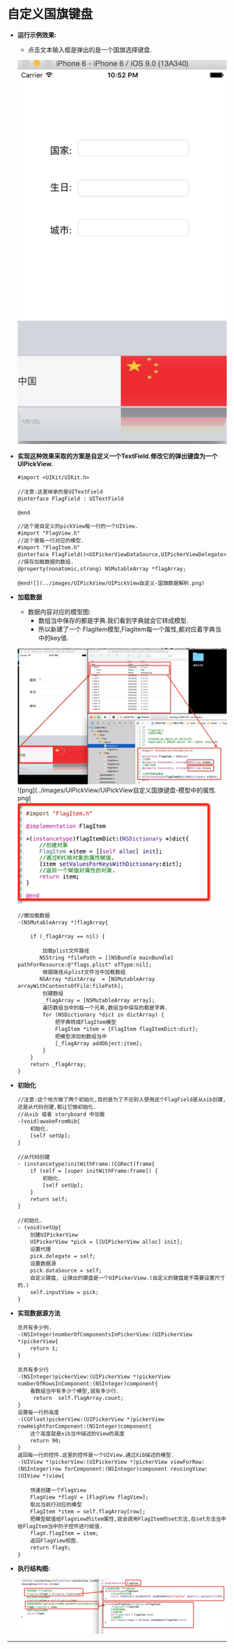 # 自定义国旗键盘

- **运行示例效果:**
    - 点击文本输入框是弹出的是一个国旗选择键盘.

  ![png](../images/UIPickView/UIPickView自定义国旗键盘.png)


- **实现这种效果采取的方案是自定义一个TextField.修改它的弹出键盘为一个UIPickView.**

  ```objc
  #import <UIKit/UIKit.h>

  //注意:这里继承的是UITextField
  @interface FlagField : UITextField

  @end
  ```
  ```objc
  //这个是自定义的pickView每一行的一个UIView.
  #import "FlagView.h"
  //这个是每一行对应的模型.
  #import "FlagItem.h"
  @interface FlagField()<UIPickerViewDataSource,UIPickerViewDelegate>
  //保存加载数据的数组.
  @property(nonatomic,strong) NSMutableArray *flagArray;

  @end![](../images/UIPickView/UIPickView自定义-国旗数据解析.png)
  ```


- **加载数据**
    - 数据内容对应的模型图:
        - 数组当中保存的都是字典.我们看到字典就会它转成模型.
        - 所以新建了一个 FlagItem模型,FlagItem每一个属性,都对应着字典当中的key值.

  ![png](../images/UIPickView/UIPickView自定义-国旗数据解析.png)
  ![png](../images/UIPickView/UIPickView自定义国旗键盘-模型中的属性. png)
  ![png](../images/UIPickView/UIPickView自定义国旗键盘-模型的类工厂方法.png)

  ```objc
  //懒加载数据
  -(NSMutableArray *)flagArray{

      if (_flagArray == nil) {

          加载plist文件路径
         NSString *filePath = [[NSBundle mainBundle] pathForResource:@"flags.plist" ofType:nil];
          根据路径从plist文件当中加载数组
         NSArray *dictArray  = [NSMutableArray arrayWithContentsOfFile:filePath];
          创建数组
          _flagArray = [NSMutableArray array];
          遍历数组当中的每一个元素,数组当中保存的都是字典.
          for (NSDictionary *dict in dictArray) {
              把字典转成FlagItem模型
              FlagItem *item = [FlagItem flagItemDict:dict];
              把模型添加到数组当中
              [_flagArray addObject:item];
          }
      }
      return _flagArray;
  }
  ```

- **初始化**

  ```objc
  //注意:这个地方做了两个初始化,目的是为了不论别人使用这个FlagField是从xib创建,还是从代码创建,都让它做初始化.
  //从xib 或者 storyboard 中加载
  -(void)awakeFromNib{
      初始化.
      [self setUp];
  }

  //从代码创建
  - (instancetype)initWithFrame:(CGRect)frame{
      if (self = [super initWithFrame:frame]) {
          初始化.
          [self setUp];
      }
      return self;
  }

  //初始化.
  - (void)setUp{
      创建UIPickerView
      UIPickerView *pick = [[UIPickerView alloc] init];
      设置代理
      pick.delegate = self;
      设置数据源
      pick.dataSource = self;
      自定义键盘, 让弹出的键盘是一个UIPickerView.(自定义的键盘是不需要设置尺寸的.)
      self.inputView = pick;
  }
  ```

- **实现数据源方法**

  ```objc
  总共有多少列.
  -(NSInteger)numberOfComponentsInPickerView:(UIPickerView *)pickerView{
      return 1;
  }

  总共有多少行
  -(NSInteger)pickerView:(UIPickerView *)pickerView numberOfRowsInComponent:(NSInteger)component{
      看数组当中有多少个模型,就有多少行.
       return  self.flagArray.count;
  }
  设置每一行的高度
  -(CGFloat)pickerView:(UIPickerView *)pickerView rowHeightForComponent:(NSInteger)component{
      这个高度就是xib当中描述的View的高度
      return 90;
  }
  返回每一行的控件.这里的控件是一个UIView.通过Xib描述的模型.
  -(UIView *)pickerView:(UIPickerView *)pickerView viewForRow:(NSInteger)row forComponent:(NSInteger)component reusingView:(UIView *)view{

      快速创建一个FlagView
      FlagView *flagV = [FlagView flagView];
      取出当前行对应的模型
      FlagItem *item = self.flagArray[row];
      把模型赋值给FlagView的item属性,就会调用FlagItem的set方法,在set方法当中给FlagItem当中的子控件进行赋值.
      flagV.flagItem = item;
      返回FlagView视图.
      return flagV;
  }
  ```


- **执行结构图:**

  ![png](../images/UIPickView/UIPickView自定义国旗键盘-执行结构.png)
  
---
<br/>